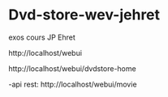 # Dvd-store-wev-jehret
exos cours JP Ehret

http://localhost/webui

http://localhost/webui/dvdstore-home

-api rest:
http://localhost/webui/movie